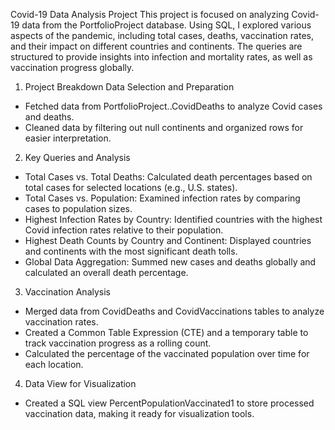 Covid-19 Data Analysis Project
This project is focused on analyzing Covid-19 data from the PortfolioProject database. Using SQL, I explored various aspects of the pandemic, including total cases, deaths, vaccination rates, and their impact on different countries and continents. The queries are structured to provide insights into infection and mortality rates, as well as vaccination progress globally.

1. Project Breakdown
Data Selection and Preparation
* Fetched data from PortfolioProject..CovidDeaths to analyze Covid cases and deaths.
* Cleaned data by filtering out null continents and organized rows for easier interpretation.

2. Key Queries and Analysis

* Total Cases vs. Total Deaths: Calculated death percentages based on total cases for selected locations (e.g., U.S. states).
* Total Cases vs. Population: Examined infection rates by comparing cases to population sizes.
* Highest Infection Rates by Country: Identified countries with the highest Covid infection rates relative to their population.
* Highest Death Counts by Country and Continent: Displayed countries and continents with the most significant death tolls.
* Global Data Aggregation: Summed new cases and deaths globally and calculated an overall death percentage.

3. Vaccination Analysis
* Merged data from CovidDeaths and CovidVaccinations tables to analyze vaccination rates.
* Created a Common Table Expression (CTE) and a temporary table to track vaccination progress as a rolling count.
* Calculated the percentage of the vaccinated population over time for each location.

4. Data View for Visualization
* Created a SQL view PercentPopulationVaccinated1 to store processed vaccination data, making it ready for visualization tools.
